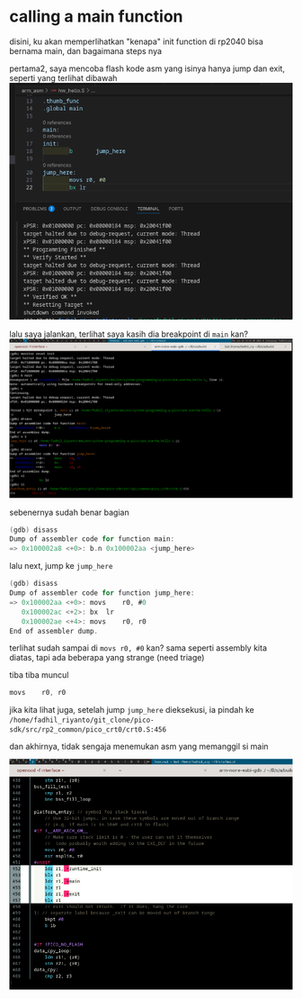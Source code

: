 # calling a main function

disini, ku akan memperlihatkan "kenapa" init function di rp2040 bisa bernama main, dan bagaimana steps nya

pertama2, saya mencoba flash kode asm yang isinya hanya jump dan exit, seperti yang terlihat dibawah
![image](../assets/b2b3b96f8c0cddf06860d7198a04f2b9d127da925dc91d703e6f4b610ab2a5805be30372eb52d29c7490587856eff9352f31f60cb6ca70eeb9174e51.png)

lalu saya jalankan, terlihat saya kasih dia breakpoint di `main` kan?
![image](../assets/1f9c9b01546d4faf7b1e805a045ca222500ed9f23f096963a302cb0260060c4eabc0b0a1d24476885d3e478fbb33b37d470a6b542f113150299fb519.png)

sebenernya sudah benar bagian

```c
(gdb) disass
Dump of assembler code for function main:
=> 0x100002a8 <+0>:	b.n	0x100002aa <jump_here>
```

lalu next, jump ke `jump_here`

```c
(gdb) disass
Dump of assembler code for function jump_here:
=> 0x100002aa <+0>:	movs	r0, #0
   0x100002ac <+2>:	bx	lr
   0x100002ae <+4>:	movs	r0, r0
End of assembler dump.

```

terlihat sudah sampai di `movs r0, #0` kan? sama seperti assembly kita diatas, tapi ada beberapa yang strange (need triage)

tiba tiba muncul
```c
movs	r0, r0
```

jika kita lihat juga, setelah jump `jump_here` dieksekusi, ia pindah ke `/home/fadhil_riyanto/git_clone/pico-sdk/src/rp2_common/pico_crt0/crt0.S:456`

dan akhirnya, tidak sengaja menemukan asm yang memanggil si main

![image](../assets/e4d2f43598a6ede1d6e849fc30035b2df58a45619053524684b8563112890debca482cce96d66ec1d13c9e9140bb9665dd180d8c4b98c298f5df7c08.png)